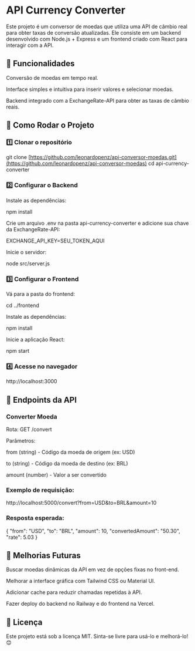 # API Currency Converter

Este projeto é um conversor de moedas que utiliza uma API de câmbio real para obter taxas de conversão atualizadas. Ele consiste em um backend desenvolvido com Node.js + Express e um frontend criado com React para interagir com a API.

## 📌 Funcionalidades

Conversão de moedas em tempo real.

Interface simples e intuitiva para inserir valores e selecionar moedas.

Backend integrado com a ExchangeRate-API para obter as taxas de câmbio reais.

## 🚀 Como Rodar o Projeto

### 1️⃣ Clonar o repositório

git clone [https://github.com/leonardopenz/api-conversor-moedas.git](https://github.com/leonardopenz/api-conversor-moedas)
cd api-currency-converter

### 2️⃣ Configurar o Backend

Instale as dependências:

npm install

Crie um arquivo .env na pasta api-currency-converter e adicione sua chave da ExchangeRate-API:

EXCHANGE_API_KEY=SEU_TOKEN_AQUI

Inicie o servidor:

node src/server.js

### 3️⃣ Configurar o Frontend

Vá para a pasta do frontend:

cd ../frontend

Instale as dependências:

npm install

Inicie a aplicação React:

npm start

### 4️⃣ Acesse no navegador

http://localhost:3000

## 🔗 Endpoints da API

### Converter Moeda

Rota: GET /convert

Parâmetros:

from (string) - Código da moeda de origem (ex: USD)

to (string) - Código da moeda de destino (ex: BRL)

amount (number) - Valor a ser convertido

### Exemplo de requisição:

http://localhost:5000/convert?from=USD&to=BRL&amount=10

### Resposta esperada:

{
"from": "USD",
"to": "BRL",
"amount": 10,
"convertedAmount": "50.30",
"rate": 5.03
}

## 📌 Melhorias Futuras

Buscar moedas dinâmicas da API em vez de opções fixas no front-end.

Melhorar a interface gráfica com Tailwind CSS ou Material UI.

Adicionar cache para reduzir chamadas repetidas à API.

Fazer deploy do backend no Railway e do frontend na Vercel.

## 📜 Licença

Este projeto está sob a licença MIT. Sinta-se livre para usá-lo e melhorá-lo! 😊
